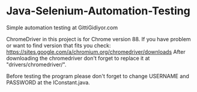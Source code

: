 # Java-Selenium-Automation-Testing
Simple automation testing at GittiGidiyor.com

ChromeDriver in this project is for Chrome version 88.
If you have problem or want to find version that fits you check: https://sites.google.com/a/chromium.org/chromedriver/downloads
After downloading the chromedriver don't forget to replace it at "drivers/chromedriver/".

Before testing the program please don't forget to change USERNAME and PASSWORD at the IConstant.java.


